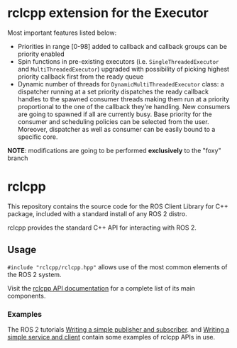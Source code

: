 # rclcpp extension for the Executor
Most important features listed below:
- Priorities in range [0-98] added to callback and callback groups can be priority enabled
- Spin functions in pre-existing executors (i.e. `SingleThreadedExecutor` and `MultiThreadedExecutor`) upgraded with possibility of picking highest priority callback first from the ready queue 
- Dynamic number of threads for `DynamicMultiThreadedExecutor` class: a dispatcher running at a set priority dispatches the ready callback handles to the spawned consumer threads making them run at a priority proportional to the one of the callback they're handling. New consumers are going to spawned if all are currently busy. Base priority for the consumer and scheduling policies can be selected from the user. Moreover, dispatcher as well as consumer can be easily bound to a specific core.

**NOTE**: modifications are going to be performed **exclusively** to the "foxy" branch

# rclcpp

This repository contains the source code for the ROS Client Library for C++ package, included with a standard install of any ROS 2 distro.

rclcpp provides the standard C++ API for interacting with ROS 2.

## Usage

`#include "rclcpp/rclcpp.hpp"` allows use of the most common elements of the ROS 2 system.

Visit the [rclcpp API documentation](http://docs.ros2.org/foxy/api/rclcpp/) for a complete list of its main components.

### Examples

The ROS 2 tutorials [Writing a simple publisher and subscriber](https://docs.ros.org/en/foxy/Tutorials/Writing-A-Simple-Cpp-Publisher-And-Subscriber.html).
and [Writing a simple service and client](https://docs.ros.org/en/foxy/Tutorials/Writing-A-Simple-Cpp-Service-And-Client.html)
contain some examples of rclcpp APIs in use.
